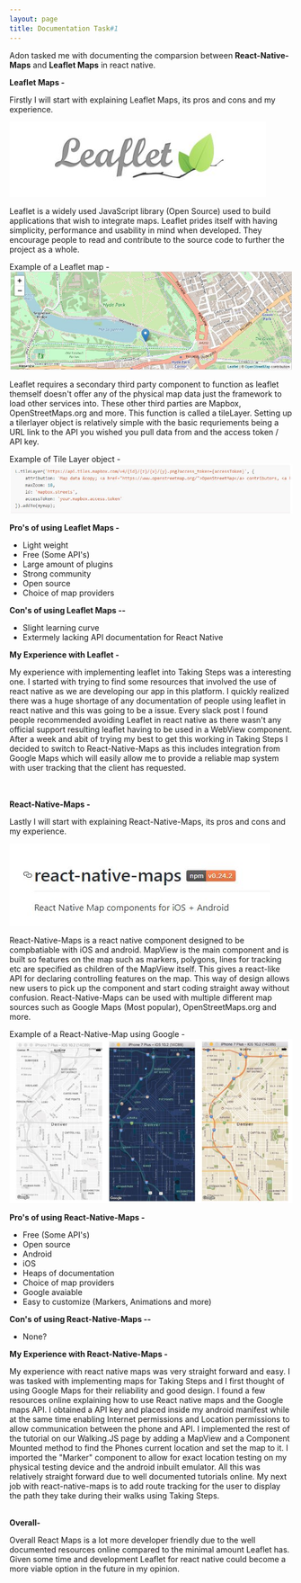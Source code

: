 ```yaml
---
layout: page
title: Documentation Task#1
---
```


Adon tasked me with documenting the comparsion between **React-Native-Maps** and **Leaflet Maps** in react native.

**Leaflet Maps -**

Firstly I will start with explaining Leaflet Maps, its pros and cons and my experience.

![](/assets/leaflet.JPG)

Leaflet is a widely used JavaScript library (Open Source) used to build applications that wish to integrate maps. Leaflet prides itself with having simplicity, performance and usability in mind when developed. They encourage people to read and contribute to the source code to further the project as a whole.

Example of a Leaflet map -
![](/assets/leafletexample.JPG)

Leaflet requires a secondary third party component to function as leaflet themself doesn't offer any of the physical map data just the framework to load other services into. These other third parties are Mapbox, OpenStreetMaps.org and more. This function is called a tileLayer. Setting up a tilerlayer object is relatively simple with the basic requriements being a URL link to the API you wished you pull data from and the access token / API key.

Example of Tile Layer object -
![](/assets/tilelayer.JPG)


**Pro's of using Leaflet Maps -**
* Light weight
* Free (Some API's)
* Large amount of plugins
* Strong community
* Open source
* Choice of map providers

**Con's of using Leaflet Maps --**
* Slight learning curve
* Extermely lacking API documentation for React Native

**My Experience with Leaflet -**

My experience with implementing leaflet into Taking Steps was a interesting one. I started with trying to find some resources that involved the use of react native as we are developing our app in this platform. I quickly realized there was a huge shortage of any documentation of people using leaflet in react native and this was going to be a issue. Every slack post I found people recommended avoiding Leaflet in react native as there wasn't any official support resulting leaflet having to be used in a WebView component. After a week and abit of trying my best to get this working in Taking Steps I decided to switch to React-Native-Maps as this includes integration from Google Maps which will easily allow me to provide a reliable map system with user tracking that the client has requested.<br><br><br>

**React-Native-Maps -**


Lastly I will start with explaining React-Native-Maps, its pros and cons and my experience.

![](/assets/reactmaps.JPG)


React-Native-Maps is a react native component designed to be compbatiable with iOS and android. MapView is the main component and is built so features on the map such as markers, polygons, lines for tracking etc are specified as children of the MapView itself. This gives a react-like API for declaring controlling features on the map. This way of design allows new users to pick up the component and start coding straight away without confusion. React-Native-Maps can be used with multiple different map sources such as Google Maps (Most popular), OpenStreetMaps.org and more.

Example of a React-Native-Map using Google -
![](/assets/react-native-maps-example.JPG)


**Pro's of using React-Native-Maps -**
* Free (Some API's)
* Open source
* Android
* iOS
* Heaps of documentation
* Choice of map providers
* Google avaiable
* Easy to customize (Markers, Animations and more)

**Con's of using React-Native-Maps --**
* None?

**My Experience with React-Native-Maps -**

My experience with react native maps was very straight forward and easy. I was tasked with implementing maps for Taking Steps and I first thought of using Google Maps for their reliability and good design. I found a few resources online explaining how to use React native maps and the Google maps API. I obtained a API key and placed inside my android manifest while at the same time enabling Internet permissions and Location permissions to allow communication between the phone and API. I implemented the rest of the tutorial on our Walking.JS page by adding a MapView and a Component Mounted method to find the Phones current location and set the map to it. I imported the "Marker" component to allow for exact location testing on my physical testing device and the android inbuilt emulator. All this was relatively straight forward due to well documented tutorials online. My next job with react-native-maps is to add route tracking for the user to display the path they take during their walks using Taking Steps.<br><br>

**Overall-**

Overall React Maps is a lot more developer friendly due to the well documented resources online compared to the minimal amount Leaflet has. Given some time and development Leaflet for react native could become a more viable option in the future in my opinion.
